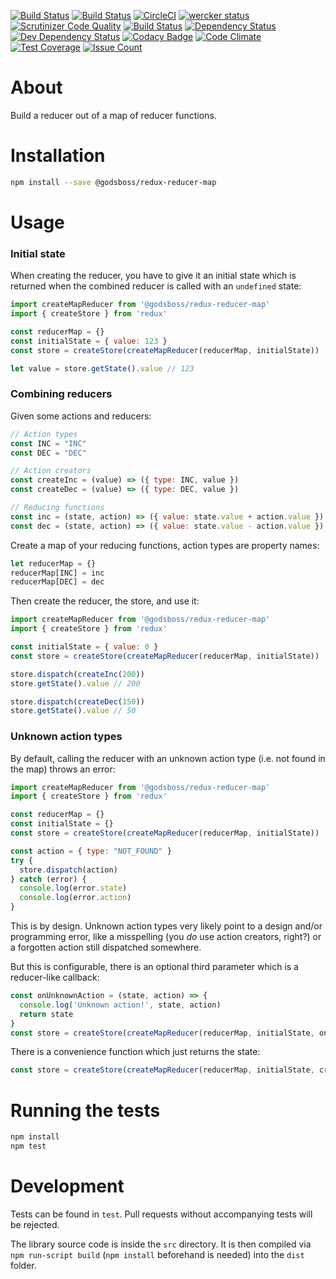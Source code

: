 [![Build Status](https://travis-ci.org/GodsBoss/redux-reducer-map.svg?branch=master)](https://travis-ci.org/GodsBoss/redux-reducer-map)
[![Build Status](https://semaphoreci.com/api/v1/GodsBoss/redux-reducer-map/branches/master/badge.svg)](https://semaphoreci.com/GodsBoss/redux-reducer-map)
[![CircleCI](https://circleci.com/gh/GodsBoss/redux-reducer-map/tree/master.svg?style=svg)](https://circleci.com/gh/GodsBoss/redux-reducer-map/tree/master)
[![wercker status](https://app.wercker.com/status/e55c5f53008a576767756aec6da776e4/m/master "wercker status")](https://app.wercker.com/project/byKey/e55c5f53008a576767756aec6da776e4)
[![Scrutinizer Code Quality](https://scrutinizer-ci.com/g/GodsBoss/redux-reducer-map/badges/quality-score.png?b=master)](https://scrutinizer-ci.com/g/GodsBoss/redux-reducer-map/?branch=master)
[![Build Status](https://snap-ci.com/GodsBoss/redux-reducer-map/branch/master/build_image)](https://snap-ci.com/GodsBoss/redux-reducer-map/branch/master)
[![Dependency Status](https://david-dm.org/GodsBoss/redux-reducer-map/status.svg)](https://david-dm.org/GodsBoss/redux-reducer-map)
[![Dev Dependency Status](https://david-dm.org/GodsBoss/redux-reducer-map/dev-status.svg)](https://david-dm.org/GodsBoss/redux-reducer-map?type=dev)
[![Codacy Badge](https://api.codacy.com/project/badge/Grade/46f4d46f05664a09982fd59d26febc60)](https://www.codacy.com/app/godsboss/redux-reducer-map?utm_source=github.com&amp;utm_medium=referral&amp;utm_content=GodsBoss/redux-reducer-map&amp;utm_campaign=Badge_Grade)
[![Code Climate](https://codeclimate.com/github/GodsBoss/redux-reducer-map/badges/gpa.svg)](https://codeclimate.com/github/GodsBoss/redux-reducer-map)
[![Test Coverage](https://codeclimate.com/github/GodsBoss/redux-reducer-map/badges/coverage.svg)](https://codeclimate.com/github/GodsBoss/redux-reducer-map/coverage)
[![Issue Count](https://codeclimate.com/github/GodsBoss/redux-reducer-map/badges/issue_count.svg)](https://codeclimate.com/github/GodsBoss/redux-reducer-map)

About
=====

Build a reducer out of a map of reducer functions.

Installation
============

```sh
npm install --save @godsboss/redux-reducer-map
```

Usage
=====

### Initial state

When creating the reducer, you have to give it an initial state which is
returned when the combined reducer is called with an `undefined` state:

```javascript
import createMapReducer from '@godsboss/redux-reducer-map'
import { createStore } from 'redux'

const reducerMap = {}
const initialState = { value: 123 }
const store = createStore(createMapReducer(reducerMap, initialState))

let value = store.getState().value // 123
```

### Combining reducers

Given some actions and reducers:

```javascript
// Action types
const INC = "INC"
const DEC = "DEC"

// Action creators
const createInc = (value) => ({ type: INC, value })
const createDec = (value) => ({ type: DEC, value })

// Reducing functions
const inc = (state, action) => ({ value: state.value + action.value })
const dec = (state, action) => ({ value: state.value - action.value })
```

Create a map of your reducing functions, action types are property names:

```javascript
let reducerMap = {}
reducerMap[INC] = inc
reducerMap[DEC] = dec
```

Then create the reducer, the store, and use it:

```javascript
import createMapReducer from '@godsboss/redux-reducer-map'
import { createStore } from 'redux'

const initialState = { value: 0 }
const store = createStore(createMapReducer(reducerMap, initialState))

store.dispatch(createInc(200))
store.getState().value // 200

store.dispatch(createDec(150))
store.getState().value // 50
```

### Unknown action types

By default, calling the reducer with an unknown action type (i.e. not found in
the map) throws an error:

```javascript
import createMapReducer from '@godsboss/redux-reducer-map'
import { createStore } from 'redux'

const reducerMap = {}
const initialState = {}
const store = createStore(createMapReducer(reducerMap, initialState))

const action = { type: "NOT_FOUND" }
try {
  store.dispatch(action)
} catch (error) {
  console.log(error.state)
  console.log(error.action)
}
```

This is by design. Unknown action types very likely point to a design and/or
programming error, like a misspelling (you _do_ use action creators, right?) or
a forgotten action still dispatched somewhere.

But this is configurable, there is an optional third parameter which is a
reducer-like callback:

```javascript
const onUnknownAction = (state, action) => {
  console.log('Unknown action!', state, action)
  return state
}
const store = createStore(createMapReducer(reducerMap, initialState, onUnknownAction))
```

There is a convenience function which just returns the state:

```javascript
const store = createStore(createMapReducer(reducerMap, initialState, createMapReducer.justReturnState))
```

Running the tests
=================

```sh
npm install
npm test
```

Development
===========

Tests can be found in `test`. Pull requests without accompanying tests will be
rejected.

The library source code is inside the `src` directory. It is then compiled
via `npm run-script build` (`npm install` beforehand is needed) into the `dist`
folder.
